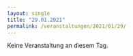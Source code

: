 ```yaml
---
layout: single
title: "29.01.2021"
permalink: /veranstaltungen/2021/01/29/
---
```


Keine Veranstaltung an diesem Tag.
